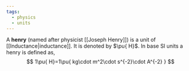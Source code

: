 ```yaml
---
tags:
  - physics
  - units
---
```

A **henry** (named after physicist [[Joseph Henry]]) is a unit of [[Inductance|inductance]]. It is denoted by $\pu{ H}$.  In base SI units a henry is defined as,
$$
1\pu{ H}=1\pu{ kg\cdot m^2\cdot s^{-2}\cdot A^{-2} }
$$
